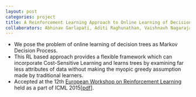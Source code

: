 ```yaml
---
layout: post
categories: project
title: A Reinforcement Learning Approach to Online Learning of Decision Trees
collaborators: Abhinav Garlapati, Aditi Raghunathan, Vaishnavh Nagarajan, Prof. Balaraman Ravindran
---
```


<ul>
<li>We pose the problem of online learning of decision trees as Markov Decision Process.</li>
<li>This RL based approach provides a flexible framework which can incorporate Cost-Sensitive Learning and learns trees by examining far less attributes of data without making the myopic greedy assumption made by traditional learners.</li>
<li>Accepted at the 12th <a href="https://ewrl.wordpress.com/ewrl12-2015/">European Workshop on Reinforcement Learning<a> held as a part of ICML 2015[<a href="https://ewrl.files.wordpress.com/2015/02/ewrl12_2015_submission_26.pdf">pdf</a>].</li>
</ul>
